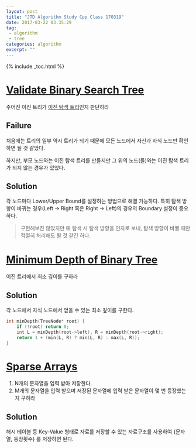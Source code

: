 ```yaml
---
layout: post
title: "JTD Algorithm Study Cpp Class 170319"
date: 2017-03-22 03:35:29
tag:
 - algorithm
 - tree
categories: algorithm
excerpt: ""
---
```

{% include _toc.html %}

# [Validate Binary Search Tree](https://leetcode.com/problems/validate-binary-search-tree)

주어진 이진 트리가 [이진 탐색 트리](https://ko.wikipedia.org/wiki/%EC%9D%B4%EC%A7%84_%ED%83%90%EC%83%89_%ED%8A%B8%EB%A6%AC)인지 판단하라

## Failure

처음에는 트리의 일부 역시 트리가 되기 때문에 모든 노드에서 자신과 자식 노드만 확인하면 될 것 같았다.

하지만, 부모 노드와는 이진 탐색 트리를 만들지만 그 위의 노드(들)와는 이진 탐색 트리가 되지 않는 경우가 있었다.

## Solution

각 노드마다 Lower/Upper Bound를 설정하는 방법으로 해결 가능하다. 특히 탐색 방향이 바뀌는 경우(Left -> Right 혹은 Right -> Left)의 경우의 Boundary 설정이 중요하다.

> 구현해보진 않았지만 매 탐색 시 탐색 방향을 인자로 보내, 탐색 방향이 바뀔 때만 적절히 처리해도 될 것 같긴 하다.



# [Minimum Depth of Binary Tree](https://leetcode.com/problems/minimum-depth-of-binary-tree/)

이진 트리에서 최소 깊이를 구하라

## Solution

각 노드에서 자식 노드에서 얻을 수 있는 최소 깊이를 구한다.

```c++
int minDepth(TreeNode* root) {
    if (!root) return 0;
    int L = minDepth(root->left), R = minDepth(root->right);
    return 1 + (min(L, R) ? min(L, R) : max(L, R));
}
```



# [Sparse Arrays](https://www.hackerrank.com/challenges/sparse-arrays?h_r=next-challenge&h_v=zen)

1. N개의 문자열을 입력 받아 저장한다.
2. M개의 문자열을 입력 받으며 저장된 문자열에 입력 받은 문자열이 몇 번 등장했는지 구하라

## Solution

해시 테이블 등 Key-Value 형태로 자료를 저장할 수 있는 자료구조를 사용하여 {문자열, 등장횟수} 를 저장하면 된다.

